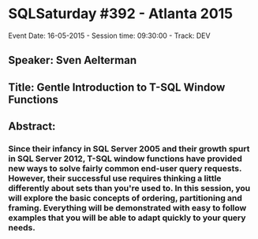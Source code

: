 # SQLSaturday #392 - Atlanta 2015
Event Date: 16-05-2015 - Session time: 09:30:00 - Track: DEV
## Speaker: Sven Aelterman
## Title: Gentle Introduction to T-SQL Window Functions
## Abstract:
### Since their infancy in SQL Server 2005 and their growth spurt in SQL Server 2012, T-SQL window functions have provided new ways to solve fairly common end-user query requests. However, their successful use requires thinking a little differently about sets than you're used to. In this session, you will explore the basic concepts of ordering, partitioning and framing. Everything will be demonstrated with easy to follow examples that you will be able to adapt quickly to your query needs.
